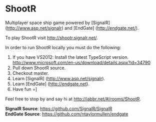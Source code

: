 ShootR
======

Multiplayer space ship game powered by [SignalR] (http://www.asp.net/signalr) and [EndGate] (http://endgate.net/).

To play ShootR visit http://shootr.signalr.net/.

In order to run ShootR locally you must do the following:  
  1. If you have VS2012: Install the latest TypeScript version. http://www.microsoft.com/en-us/download/details.aspx?id=34790  
  2. Pull down ShootR source.  
  3. Checkout master.  
  4. Learn [SignalR] (http://www.asp.net/signalr).  
  5. Learn [EndGate] (http://endgate.net).  
  6. Have fun =]  

Feel free to stop by and say hi at http://jabbr.net/#/rooms/ShootR.

**SignalR Source**: https://github.com/SignalR/SignalR  
**EndGate Source**: https://github.com/ntaylormullen/endgate  
